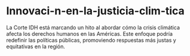 # Innovaci-n-en-la-justicia-clim-tica
La Corte IDH está marcando un hito al abordar cómo la crisis climática afecta los derechos humanos en las Américas. Este enfoque podría redefinir las políticas públicas, promoviendo respuestas más justas y equitativas en la región.
